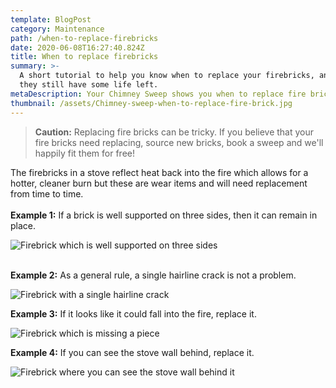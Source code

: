 ```yaml
---
template: BlogPost
category: Maintenance
path: /when-to-replace-firebricks
date: 2020-06-08T16:27:40.824Z
title: When to replace firebricks
summary: >-
  A short tutorial to help you know when to replace your firebricks, and when
  they still have some life left.
metaDescription: Your Chimney Sweep shows you when to replace fire bricks.
thumbnail: /assets/Chimney-sweep-when-to-replace-fire-brick.jpg
---
```

> **Caution:** Replacing fire bricks can be tricky. If you believe that your fire bricks need replacing, source new bricks, book a sweep and we'll happily fit them for free!



The firebricks in a stove reflect heat back into the fire which allows for a hotter, cleaner burn but these are wear items and will need replacement from time to time.\
\
**Example 1:** If a brick is well supported on three sides, then it can remain in place.

![Firebrick which is well supported on three sides](/assets/Do-not-re-place1.jpg "Firebrick which is well supported on three sides")

\
**Example 2:** As a general rule, a single hairline crack is not a problem.

![Firebrick with a single hairline crack](/assets/Swept-Away-replace-fire-brick-150x150.jpg "Firebrick with a single hairline crack")



**Example 3:** If it looks like it could fall into the fire, replace it.

![Firebrick which is missing a piece](/assets/Chimney-sweep-when-to-replace-fire-brick.jpg "Firebrick which is missing a piece")



**Example 4:** If you can see the stove wall behind, replace it.

![Firebrick where you can see the stove wall behind it](/assets/Replace-fire-brick.jpg "Firebrick where you can see the stove wall behind it")
